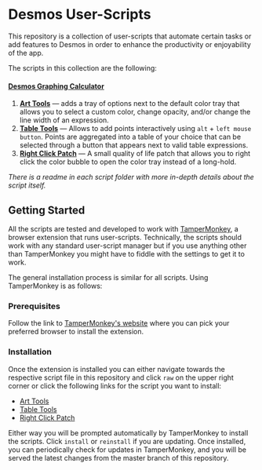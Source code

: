 # Desmos User-Scripts

This repository is a collection of user-scripts that automate certain tasks or add features to Desmos in order to enhance the productivity or enjoyability of the app.

The scripts in this collection are the following:

#### [Desmos Graphing Calculator](https://www.desmos.com/calculator)
1. **[Art Tools](https://github.com/SlimRunner/desmos-scripts-addons/tree/master/art-tools-script)** — adds a tray of options next to the default color tray that allows you to select a custom color, change opacity, and/or change the line width of an expression.
1. **[Table Tools](https://github.com/SlimRunner/desmos-scripts-addons/tree/master/table-tools-script)** — Allows to add points interactively using `alt` + `left mouse button`. Points are aggregated into a table of your choice that can be selected through a button that appears next to valid table expressions.
1. **[Right Click Patch](https://github.com/SlimRunner/desmos-scripts-addons/tree/master/right-click-patch)** — A small quality of life patch that allows you to right click the color bubble to open the color tray instead of a long-hold.

*There is a readme in each script folder with more in-depth details about the script itself.*

## Getting Started

All the scripts are tested and developed to work with [TamperMonkey](https://www.tampermonkey.net/), a browser extension that runs user-scripts. Technically, the scripts should work with any standard user-script manager but if you use anything other than TamperMonkey you might have to fiddle with the settings to get it to work.

The general installation process is similar for all scripts. Using TamperMonkey is as follows:

### Prerequisites

Follow the link to [TamperMonkey's website](https://www.tampermonkey.net/) where you can pick your preferred browser to install the extension.

### Installation

Once the extension is installed you can either navigate towards the respective script file in this repository and click `raw` on the upper right corner or click the following links for the script you want to install:

* [Art Tools](https://github.com/SlimRunner/desmos-scripts-addons/raw/master/art-tools-script/dgc-art-tools.user.js)
* [Table Tools](https://github.com/SlimRunner/desmos-scripts-addons/raw/master/table-tools-script/dgc-table-tools.user.js)
* [Right Click Patch](https://github.com/SlimRunner/desmos-scripts-addons/raw/master/right-click-patch/dcg-rmb-color.user.js)

Either way you will be prompted automatically by TamperMonkey to install the scripts. Click `install` or `reinstall` if you are updating. Once installed, you can periodically check for updates in TamperMonkey, and you will be served the latest changes from the master branch of this repository.
